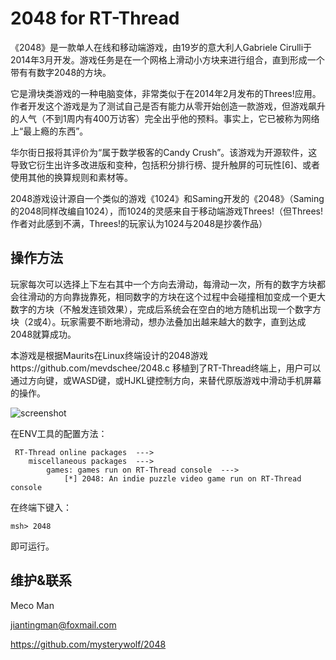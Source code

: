 # 2048 for RT-Thread

《2048》是一款单人在线和移动端游戏，由19岁的意大利人Gabriele Cirulli于2014年3月开发。游戏任务是在一个网格上滑动小方块来进行组合，直到形成一个带有有数字2048的方块。

它是滑块类游戏的一种电脑变体，非常类似于在2014年2月发布的Threes!应用。作者开发这个游戏是为了测试自己是否有能力从零开始创造一款游戏，但游戏飙升的人气（不到1周内有400万访客）完全出乎他的预料。事实上，它已被称为网络上“最上瘾的东西”。

华尔街日报将其评价为“属于数学极客的Candy Crush”。该游戏为开源软件，这导致它衍生出许多改进版和变种，包括积分排行榜、提升触屏的可玩性[6]、或者使用其他的换算规则和素材等。

2048游戏设计源自一个类似的游戏《1024》和Saming开发的《2048》（Saming的2048同样改编自1024），而1024的灵感来自于移动端游戏Threes!（但Threes!作者对此感到不满，Threes!的玩家认为1024与2048是抄袭作品）



## 操作方法

玩家每次可以选择上下左右其中一个方向去滑动，每滑动一次，所有的数字方块都会往滑动的方向靠拢靠死，相同数字的方块在这个过程中会碰撞相加变成一个更大数字的方块（不触发连锁效果），完成后系统会在空白的地方随机出现一个数字方块（2或4）。玩家需要不断地滑动，想办法叠加出越来越大的数字，直到达成2048就算成功。

本游戏是根据Maurits在Linux终端设计的2048游戏https://github.com/mevdschee/2048.c 移植到了RT-Thread终端上，用户可以通过方向键，或WASD键，或HJKL键控制方向，来替代原版游戏中滑动手机屏幕的操作。

![screenshot](screenshot.png)

在ENV工具的配置方法：

```
 RT-Thread online packages  --->
    miscellaneous packages  --->
        games: games run on RT-Thread console  --->
            [*] 2048: An indie puzzle video game run on RT-Thread console
```

在终端下键入：

```shell
msh> 2048
```

即可运行。



## 维护&联系

Meco Man

jiantingman@foxmail.com

https://github.com/mysterywolf/2048

